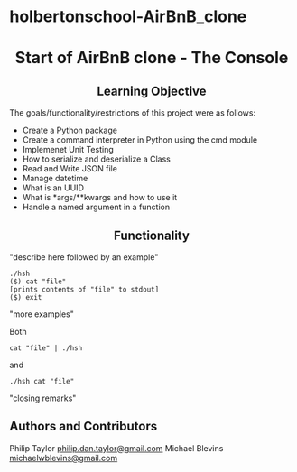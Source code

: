 # holbertonschool-AirBnB_clone
# <center> Start of AirBnB clone - The Console

## <center> Learning Objective

The goals/functionality/restrictions of this project were as follows:
- Create a Python package
- Create a command interpreter in Python using the cmd module
- Implemenet Unit Testing
- How to serialize and deserialize a Class
- Read and Write JSON file
- Manage datetime
- What is an UUID
- What is *args/**kwargs and how to use it
- Handle a named argument in a function

## <center>Functionality
"describe here followed by an example"

    ./hsh
    ($) cat "file"
    [prints contents of "file" to stdout]
    ($) exit
    

"more examples"

Both

    cat "file" | ./hsh

and

   `./hsh cat "file"` 

"closing remarks"

## Authors and Contributors
Philip Taylor <philip.dan.taylor@gmail.com>
Michael Blevins <michaelwblevins@gmail.com>
